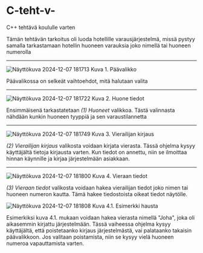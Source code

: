 # C-teht-v-
C++ tehtävä koululle varten

Tämän tehtävän tarkoitus oli luoda hotellille varausjärjestelmä, missä pystyy samalla tarkastamaan hotellin huoneen varauksia joko nimellä tai huoneen numerolla

--------------------------

![Näyttökuva 2024-12-07 181713](https://github.com/user-attachments/assets/304b77cf-ce36-4425-8923-4aa95472bcb6)
Kuva 1. Päävalikko

Päävalikossa on selkeät vaihtoehdot, mitä halutaan valita

--------------------------

![Näyttökuva 2024-12-07 181722](https://github.com/user-attachments/assets/363d7d48-ff00-45d8-b2fb-81ff77b06cde)
Kuva 2. Huone tiedot

Ensimmäisenä tarkastatetaan _(1) Huoneet_ valikkoa. Tästä valinnasta nähdään kunkin huoneen tyyppiä ja sen varaustilannetta

--------------------------

![Näyttökuva 2024-12-07 181749](https://github.com/user-attachments/assets/5f2d7526-4995-4b82-8f0c-37e87b00e0d5)
Kuva 3. Vierailijan kirjaus

_(2) Vierailijan kirjaus_ valikosta voidaan kirjata vierasta. Tässä ohjelma kysyy käyttäjältä tietoja kirjausta varten.
Kun tiedot on annettu, niin se ilmoittaa hinnan käynnille ja kirjaa järjestelmään asiakkaan.

--------------------------

![Näyttökuva 2024-12-07 181800](https://github.com/user-attachments/assets/8d438119-a492-4ca6-9aff-8e853bbe950a)
Kuva 4. Vieraan tiedot

_(3) Vieraan tiedot_ valikosta voidaan hakea vierailijan tiedot joko nimen tai huoneen numeron kautta.
Tämä hakee tiedostoista oikeat tiedot näytölle.

![Näyttökuva 2024-12-07 181808](https://github.com/user-attachments/assets/691a3589-af9e-46a4-a9b5-079be0be453e)
Kuva 4.1. Esimerkki hausta

Esimerkiksi kuva 4.1. mukaan voidaan hakea vierasta nimellä "Joha", joka oli aikasemmin kirjattu järjestelmään.
Tässä vaiheessa ohjelma kysyy käyttäjältä, että poistetaanko kirjaus järjestelmästä, vai palataanko takaisin päävalikkoon.
Jos valitaan poistamista, niin se kysyy vielä huoneen numeroa vapauttamista varten.





